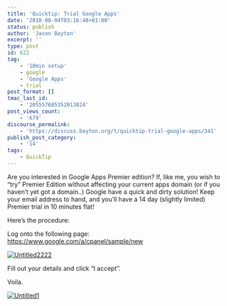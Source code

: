 ```yaml
---
title: 'Quicktip: Trial Google Apps'
date: '2010-08-04T03:16:48+01:00'
status: publish
author: 'Jason Bayton'
excerpt: ''
type: post
id: 622
tag:
    - '10min setup'
    - google
    - 'Google Apps'
    - trial
post_format: []
tmac_last_id:
    - '205557685352013824'
post_views_count:
    - '679'
discourse_permalink:
    - 'https://discuss.bayton.org/t/quicktip-trial-google-apps/341'
publish_post_category:
    - '14'
tags:
    - QuickTip
---
```

Are you interested in Google Apps Premier edition? If, like me, you wish to “try” Premier Edition without affecting your current apps domain (or if you haven’t yet got a domain..) Google have a quick and dirty solution! Keep your email address to hand, and you’ll have a 14 day (slightly limited) Premier trial in 10 minutes flat!

Here’s the procedure:

Log onto the following page:  
<https://www.google.com/a/cpanel/sample/new>

[![](https://r2_worker.bayton.workers.dev/uploads/2010/08/Untitled2222.png "Untitled2222")](https://r2_worker.bayton.workers.dev/uploads/2010/08/Untitled2222.png)

Fill out your details and click “I accept”.

Voila.

[![](https://r2_worker.bayton.workers.dev/uploads/2010/08/Untitled1.png "Untitled1")](https:/bayton.org/https://r2_worker.bayton.workers.dev/uploads/2010/08/Untitled1.png)